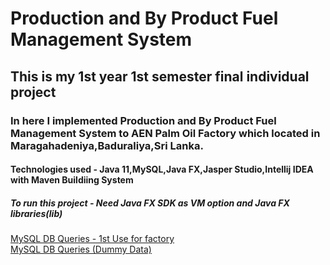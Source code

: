 # Production and By Product Fuel Management System
## This is my 1st year 1st semester final individual project
### In here I implemented Production and By Product Fuel Management System to AEN Palm Oil Factory which located in Maragahadeniya,Baduraliya,Sri Lanka.
#### Technologies used - Java 11,MySQL,Java FX,Jasper Studio,Intellij IDEA with Maven Buildiing System
##### To run this project - Need Java FX SDK as VM option and Java FX libraries(lib) 

[MySQL DB Queries - 1st Use for factory](https://docs.google.com/document/d/1ErqZ-qJMV2g8niaYjYb5Nva7f1qxlblNBFeZfZuOa9Q/edit?usp=sharing) <br />
[MySQL DB Queries (Dummy Data)](https://docs.google.com/document/d/12fuj-3HfXLzM5ijyk7ipg-8CqQCwT-3MQklT_9BmvHc/edit?usp=sharing)
